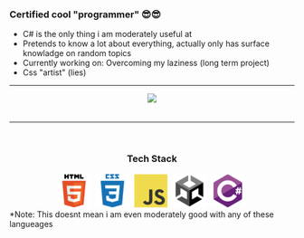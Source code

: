 

### Certified cool "programmer" 😎😎
* C# is the only thing i am moderately useful at
* Pretends to know a lot about everything, actually only has surface knowladge on random topics
* Currently working on: Overcoming my laziness (long term project)
* Css "artist" (lies)



<hr>

<!--
**SpeedLight1221/SpeedLight1221** is a ✨ _special_ ✨ repository because its `README.md` (this file) appears on your GitHub profile.

Here are some ideas to get you started:

- 🔭 I’m currently working on ...
- 🌱 I’m currently learning ...
- 👯 I’m looking to collaborate on ...
- 🤔 I’m looking for help with ...
- 💬 Ask me about ...
- 📫 How to reach me: ...
- 😄 Pronouns: ...
- ⚡ Fun fact: ...
-->


<div align="center">
  <img src="https://github-readme-streak-stats.herokuapp.com?user=SpeedLight1221&theme=neon&date_format=j%20M%5B%20Y%5D">
  
  </div>
  
  <br>
  <hr>
  <br>
  
  
 <h3 align="center">Tech Stack</h3> 
<div align="center">
  <img src="https://github.com/devicons/devicon/blob/master/icons/html5/html5-original-wordmark.svg" title="HTML5" alt="HTML" width="60" height="60"/>&nbsp;
  <img src="https://github.com/devicons/devicon/blob/master/icons/css3/css3-plain-wordmark.svg"  title="CSS3" alt="CSS" width="60" height="60"/>&nbsp;
  <img src="https://github.com/devicons/devicon/blob/master/icons/javascript/javascript-original.svg"  title="JS" alt="JS" width="60" height="60"/>&nbsp;
  <img src="https://github.com/devicons/devicon/blob/master/icons/unity/unity-original.svg" title="Unity" alt="Unity" width="60" height="60"/>&nbsp;
  <img src="https://github.com/devicons/devicon/blob/master/icons/csharp/csharp-original.svg" title="C#" alt="C#" width="60" height="60"/>&nbsp;
</div>
*Note: This doesnt mean i am even moderately good with any of these langueages
